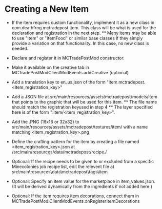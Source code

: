 # Creating a New Item
* If the item requires custom functionality, implement it as a new class in com.deathfrog.mctradepost.item.  This class will be what is used for the declaration and registration in the next step. 
** Many items may be able to use "Item" or "ItemFood" or similar base classes if they simply provide a variation on that functionality. In this case, no new class is needed.
* Declare and register it in MCTradePostMod constructor.
* Make it available on the creative tab in MCTradePostModClientModEvents.addCreative (optional)
* Add a translation key to en_us.json of the form "item.mctradepost.<item_registration_key>"
* Add a JSON file at src/main/resources/assets/mctradepost/models/item that points to the graphic that will be used for this item.
** The file name should match the registration keyused in step 4 
** The layer specified here is of the form "<modid>:item/<item_registration_key>".
* Add the .PNG (16x16 or 32x32) to src/main/resources/assets/mctradepost/textures/item/ with a name matching <item_registration_key>.png
* Define the crafting pattern for the item by creating a file named <item_registration_key>.json at /src/main/resources/data/mctradepost/recipe./
* Optional: If the recipe needs to be given to or excluded from a specific Minecolonies job recipe list, edit the relevent file at src\main\resources\data\mctradepost\tags\item
* Optional: Specify an item value for the marketplace in item_values.json.  (It will be derived dynamically from the ingredients if not added here.)

* Optional: If the item requires item decorations, connect them in MCTradePostMod.ClientModEvents.onRegisterItemDecorations